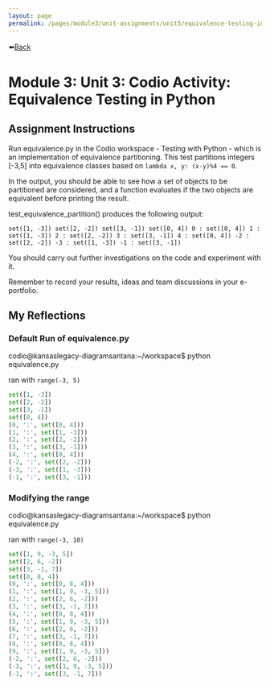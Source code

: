 ```yaml
---
layout: page
permalink: /pages/module3/unit-assignments/unit5/equivalence-testing-in-python.html
---
```


⬅️[Back](/pages/module3/unit-assignments/unit5/m3u5.html)

# Module 3: Unit 3: Codio Activity: Equivalence Testing in Python

## Assignment Instructions

Run equivalence.py in the Codio workspace - Testing with Python - which is an implementation of equivalence partitioning. This test partitions integers [-3,5] into equivalence classes based on `lambda x, y: (x-y)%4 == 0`.

In the output, you should be able to see how a set of objects to be partitioned are considered, and a function evaluates if the two objects are equivalent before printing the result.

test_equivalence_partition() produces the following output:

`set([1, -3]) set([2, -2]) set([3, -1]) set([0, 4]) 0 : set([0, 4]) 1 : set([1, -3]) 2 : set([2, -2]) 3 : set([3, -1]) 4 : set([0, 4]) -2 : set([2, -2]) -3 : set([1, -3]) -1 : set([3, -1])`


You should carry out further investigations on the code and experiment with it.

Remember to record your results, ideas and team discussions in your e-portfolio.

## My Reflections


### Default Run of equivalence.py

codio@kansaslegacy-diagramsantana:~/workspace$ python equivalence.py 

ran with `range(-3, 5)`

```python
set([1, -3])
set([2, -2])
set([3, -1])
set([0, 4])
(0, ':', set([0, 4]))
(1, ':', set([1, -3]))
(2, ':', set([2, -2]))
(3, ':', set([3, -1]))
(4, ':', set([0, 4]))
(-2, ':', set([2, -2]))
(-3, ':', set([1, -3]))
(-1, ':', set([3, -1]))
```

### Modifying the range

codio@kansaslegacy-diagramsantana:~/workspace$ python equivalence.py 

ran with `range(-3, 10)`

```python
set([1, 9, -3, 5])
set([2, 6, -2])
set([3, -1, 7])
set([0, 8, 4])
(0, ':', set([0, 8, 4]))
(1, ':', set([1, 9, -3, 5]))
(2, ':', set([2, 6, -2]))
(3, ':', set([3, -1, 7]))
(4, ':', set([0, 8, 4]))
(5, ':', set([1, 9, -3, 5]))
(6, ':', set([2, 6, -2]))
(7, ':', set([3, -1, 7]))
(8, ':', set([0, 8, 4]))
(9, ':', set([1, 9, -3, 5]))
(-2, ':', set([2, 6, -2]))
(-3, ':', set([1, 9, -3, 5]))
(-1, ':', set([3, -1, 7]))
```
